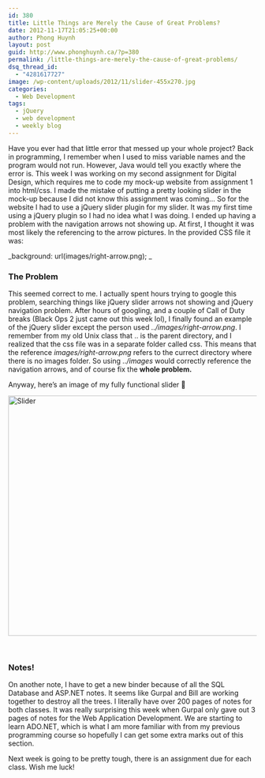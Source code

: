 ```yaml
---
id: 380
title: Little Things are Merely the Cause of Great Problems?
date: 2012-11-17T21:05:25+00:00
author: Phong Huynh
layout: post
guid: http://www.phonghuynh.ca/?p=380
permalink: /little-things-are-merely-the-cause-of-great-problems/
dsq_thread_id:
  - "4281617727"
image: /wp-content/uploads/2012/11/slider-455x270.jpg
categories:
  - Web Development
tags:
  - jQuery
  - web development
  - weekly blog
---
```

Have you ever had that little error that messed up your whole project? Back in programming, I remember when I used to miss variable names and the program would not run. However, Java would tell you exactly where the error is. This week I was working on my second assignment for Digital Design, which requires me to code my mock-up website from assignment 1 into html/css. I made the mistake of putting a pretty looking slider in the mock-up because I did not know this assignment was coming&#8230; So for the website I had to use a jQuery slider plugin for my slider. It was my first time using a jQuery plugin so I had no idea what I was doing. I ended up having a problem with the navigation arrows not showing up. At first, I thought it was most likely the referencing to the arrow pictures. In the provided CSS file it was:

_background: url(images/right-arrow.png); _

### The Problem

This seemed correct to me. I actually spent hours trying to google this problem, searching things like jQuery slider arrows not showing and jQuery navigation problem. After hours of googling, and a couple of Call of Duty breaks (Black Ops 2 just came out this week lol), I finally found an example of the jQuery slider except the person used _../images/right-arrow.png_. I remember from my old Unix class that .. is the parent directory, and I realized that the css file was in a separate folder called css. This means that the reference _images/right-arrow.png_ refers to the currect directory where there is no images folder. So using _../images_ would correctly reference the navigation arrows, and of course fix the **whole problem.**

Anyway, here&#8217;s an image of my fully functional slider 🙂

[<img class="alignnone size-full wp-image-393" title="Slider" alt="Slider" src="/wp-content/uploads/2012/11/slider.jpg" width="1054" height="486" srcset="/wp-content/uploads/2012/11/slider.jpg 1054w, /wp-content/uploads/2012/11/slider-300x138.jpg 300w, /wp-content/uploads/2012/11/slider-1024x472.jpg 1024w, /wp-content/uploads/2012/11/slider-600x276.jpg 600w" sizes="(max-width: 1054px) 100vw, 1054px" />](/wp-content/uploads/2012/11/slider.jpg)

&nbsp;

### Notes!

On another note, I have to get a new binder because of all the SQL Database and ASP.NET notes. It seems like Gurpal and Bill are working together to destroy all the trees. I literally have over 200 pages of notes for both classes. It was really surprising this week when Gurpal only gave out 3 pages of notes for the Web Application Development. We are starting to learn ADO.NET, which is what I am more familiar with from my previous programming course so hopefully I can get some extra marks out of this section.

Next week is going to be pretty tough, there is an assignment due for each class. Wish me luck!